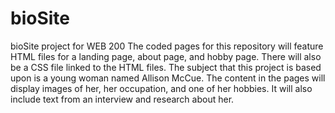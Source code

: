 # bioSite
bioSite project for WEB 200
The coded pages for this repository will feature HTML files for a landing page, about page, and hobby page. There will also be a CSS file linked to the HTML files.
The subject that this project is based upon is a young woman named Allison McCue. The content in the pages will display images of her, her occupation, and one of her hobbies. It will also include text from an interview and research about her.
